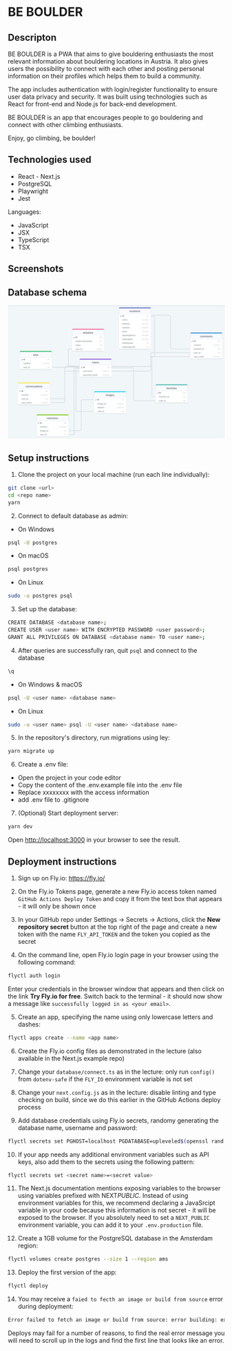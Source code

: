 # BE BOULDER

## Descripton

BE BOULDER is a PWA that aims to give bouldering enthusiasts the most relevant information about bouldering locations in Austria. It also gives users the possibility to connect with each other and posting personal information on their profiles which helps them to build a community.

The app includes authentication with login/register functionality to ensure user data privacy and security. It was built using technologies such as React for front-end and Node.js for back-end development.

BE BOULDER is an app that encourages people to go bouldering and connect with other climbing enthusiasts.

Enjoy, go climbing, be boulder!

## Technologies used

- React - Next.js
- PostgreSQL
- Playwright
- Jest

Languages:

- JavaScript
- JSX
- TypeScript
- TSX

## Screenshots

## Database schema

![Screenshot database schema](public/screenshots/database_schema.png)

## Setup instructions

1. Clone the project on your local machine (run each line individually):

```bash
git clone <url>
cd <repo name>
yarn
```

2. Connect to default database as admin:

- On Windows

```bash
psql -U postgres
```

- On macOS

```bash
psql postgres
```

- On Linux

```bash
sudo -u postgres psql
```

3. Set up the database:

```bash
CREATE DATABASE <database name>;
CREATE USER <user name> WITH ENCRYPTED PASSWORD <user password>;
GRANT ALL PRIVILEGES ON DATABASE <database name> TO <user name>;
```

4. After queries are successfully ran, quit `psql` and connect to the database

```bash
\q
```

- On Windows & macOS

```bash
psql -U <user name> <database name>
```

- On Linux

```bash
sudo -u <user name> psql -U <user name> <database name>
```

5. In the repository's directory, run migrations using ley:

```bash
yarn migrate up
```

6. Create a .env file:

- Open the project in your code editor
- Copy the content of the .env.example file into the .env file
- Replace xxxxxxxx with the access information
- add .env file to .gitignore

7. (Optional) Start deployment server:

```bash
yarn dev
```

Open [http://localhost:3000](http://localhost:3000) in your browser to see the result.

## Deployment instructions

1. Sign up on Fly.io: https://fly.io/

2. On the Fly.io Tokens page, generate a new Fly.io access token named `GitHub Actions Deploy Token` and copy it from the text box that appears - it will only be shown once

3. In your GitHub repo under Settings -> Secrets -> Actions, click the <b>New repository secret</b> button at the top right of the page and create a new token with the name `FLY_API_TOKEN` and the token you copied as the secret

4. On the command line, open Fly.io login page in your browser using the following command:

```bash
flyctl auth login
```

Enter your credentials in the browser window that appears and then click on the link <b>Try Fly.io for free</b>. Switch back to the terminal - it should now show a message like `successfully logged in as <your email>`.

5. Create an app, specifying the name using only lowercase letters and dashes:

```bash
flyctl apps create --name <app name>
```

6. Create the Fly.io config files as demonstrated in the lecture (also available in the Next.js example repo)

7. Change your `database/connect.ts` as in the lecture: only run `config()` from `dotenv-safe` if the `FLY_IO` environment variable is not set

8. Change your `next.config.js` as in the lecture: disable linting and type checking on build, since we do this earlier in the GitHub Actions deploy process

9. Add database credentials using Fly.io secrets, randomy generating the database name, username and password:

```bash
flyctl secrets set PGHOST=localhost PGDATABASE=upleveled$(openssl rand -hex 16) PGUSERNAME=upleveled$(openssl rand -hex 16) PGPASSWORD=$(openssl rand -base64 32)
```

10. If your app needs any additional environment variables such as API keys, also add them to the secrets using the following pattern:

```bash
flyctl secrets set <secret name>=<secret value>
```

11. The Next.js documentation mentions exposing variables to the browser using variables prefixed with NEXT*PUBLIC*. Instead of using environment variables for this, we recommend declaring a JavaSrcipt variable in your code because this information is not secret - it will be exposed to the browser. If you absolutely need to set a `NEXT_PUBLIC` environment variable, you can add it to your `.env.production` file.

12. Create a 1GB volume for the PostgreSQL database in the Amsterdam region:

```bash
flyctl volumes create postgres --size 1 --region ams
```

13. Deploy the first version of the app:

```bash
flyctl deploy
```

14. You may receive a `faied to fecth an image or build from source` error during deployment:

```bash
Error failed to fetch an image or build from source: error building: executor failed running [/bin/sh -c yarn build]: exit code: 1
```

Deploys may fail for a number of reasons, to find the real error message you will need to scroll up in the logs and find the first line that looks like an error.
